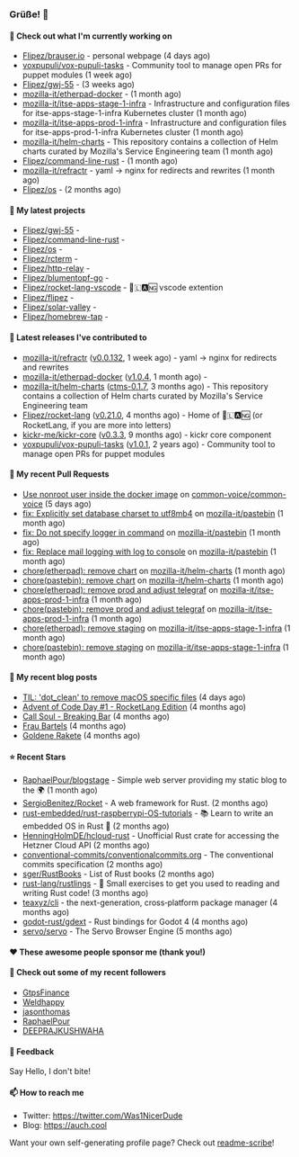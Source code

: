 ### Grüße! 👋

#### 👷 Check out what I'm currently working on

- [Flipez/brauser.io](https://github.com/Flipez/brauser.io) - personal webpage (4 days ago)
- [voxpupuli/vox-pupuli-tasks](https://github.com/voxpupuli/vox-pupuli-tasks) - Community tool to manage open PRs for puppet modules (1 week ago)
- [Flipez/gwj-55](https://github.com/Flipez/gwj-55) -  (3 weeks ago)
- [mozilla-it/etherpad-docker](https://github.com/mozilla-it/etherpad-docker) -  (1 month ago)
- [mozilla-it/itse-apps-stage-1-infra](https://github.com/mozilla-it/itse-apps-stage-1-infra) - Infrastructure and configuration files for itse-apps-stage-1-infra Kubernetes cluster (1 month ago)
- [mozilla-it/itse-apps-prod-1-infra](https://github.com/mozilla-it/itse-apps-prod-1-infra) - Infrastructure and configuration files for itse-apps-prod-1-infra Kubernetes cluster  (1 month ago)
- [mozilla-it/helm-charts](https://github.com/mozilla-it/helm-charts) - This repository contains a collection of Helm charts curated by Mozilla&#39;s Service Engineering team (1 month ago)
- [Flipez/command-line-rust](https://github.com/Flipez/command-line-rust) -  (1 month ago)
- [mozilla-it/refractr](https://github.com/mozilla-it/refractr) - yaml -&gt; nginx for redirects and rewrites (1 month ago)
- [Flipez/os](https://github.com/Flipez/os) -  (2 months ago)

#### 🌱 My latest projects

- [Flipez/gwj-55](https://github.com/Flipez/gwj-55) - 
- [Flipez/command-line-rust](https://github.com/Flipez/command-line-rust) - 
- [Flipez/os](https://github.com/Flipez/os) - 
- [Flipez/rcterm](https://github.com/Flipez/rcterm) - 
- [Flipez/http-relay](https://github.com/Flipez/http-relay) - 
- [Flipez/blumentopf-go](https://github.com/Flipez/blumentopf-go) - 
- [Flipez/rocket-lang-vscode](https://github.com/Flipez/rocket-lang-vscode) - 🚀🇱🅰🆖 vscode extention
- [Flipez/flipez](https://github.com/Flipez/flipez) - 
- [Flipez/solar-valley](https://github.com/Flipez/solar-valley) - 
- [Flipez/homebrew-tap](https://github.com/Flipez/homebrew-tap) - 


#### 🔭 Latest releases I've contributed to

- [mozilla-it/refractr](https://github.com/mozilla-it/refractr) ([v0.0.132](https://github.com/mozilla-it/refractr/releases/tag/v0.0.132), 1 week ago) - yaml -&gt; nginx for redirects and rewrites
- [mozilla-it/etherpad-docker](https://github.com/mozilla-it/etherpad-docker) ([v1.0.4](https://github.com/mozilla-it/etherpad-docker/releases/tag/v1.0.4), 1 month ago) - 
- [mozilla-it/helm-charts](https://github.com/mozilla-it/helm-charts) ([ctms-0.1.7](https://github.com/mozilla-it/helm-charts/releases/tag/ctms-0.1.7), 3 months ago) - This repository contains a collection of Helm charts curated by Mozilla&#39;s Service Engineering team
- [Flipez/rocket-lang](https://github.com/Flipez/rocket-lang) ([v0.21.0](https://github.com/Flipez/rocket-lang/releases/tag/v0.21.0), 4 months ago) - Home of 🚀🇱🅰🆖 (or RocketLang, if you are more into letters)
- [kickr-me/kickr-core](https://github.com/kickr-me/kickr-core) ([v0.3.3](https://github.com/kickr-me/kickr-core/releases/tag/v0.3.3), 9 months ago) - kickr core component
- [voxpupuli/vox-pupuli-tasks](https://github.com/voxpupuli/vox-pupuli-tasks) ([v1.0.1](https://github.com/voxpupuli/vox-pupuli-tasks/releases/tag/v1.0.1), 2 years ago) - Community tool to manage open PRs for puppet modules

#### 🔨 My recent Pull Requests

- [Use nonroot user inside the docker image](https://github.com/common-voice/common-voice/pull/3999) on [common-voice/common-voice](https://github.com/common-voice/common-voice) (5 days ago)
- [fix: Explicitly set database charset to utf8mb4](https://github.com/mozilla-it/pastebin/pull/15) on [mozilla-it/pastebin](https://github.com/mozilla-it/pastebin) (1 month ago)
- [fix: Do not specify logger in command](https://github.com/mozilla-it/pastebin/pull/14) on [mozilla-it/pastebin](https://github.com/mozilla-it/pastebin) (1 month ago)
- [fix: Replace mail logging with log to console](https://github.com/mozilla-it/pastebin/pull/13) on [mozilla-it/pastebin](https://github.com/mozilla-it/pastebin) (1 month ago)
- [chore(etherpad): remove chart](https://github.com/mozilla-it/helm-charts/pull/166) on [mozilla-it/helm-charts](https://github.com/mozilla-it/helm-charts) (1 month ago)
- [chore(pastebin): remove chart](https://github.com/mozilla-it/helm-charts/pull/165) on [mozilla-it/helm-charts](https://github.com/mozilla-it/helm-charts) (1 month ago)
- [chore(etherpad): remove prod and adjust telegraf](https://github.com/mozilla-it/itse-apps-prod-1-infra/pull/121) on [mozilla-it/itse-apps-prod-1-infra](https://github.com/mozilla-it/itse-apps-prod-1-infra) (1 month ago)
- [chore(pastebin): remove prod and adjust telegraf](https://github.com/mozilla-it/itse-apps-prod-1-infra/pull/120) on [mozilla-it/itse-apps-prod-1-infra](https://github.com/mozilla-it/itse-apps-prod-1-infra) (1 month ago)
- [chore(etherpad): remove staging](https://github.com/mozilla-it/itse-apps-stage-1-infra/pull/126) on [mozilla-it/itse-apps-stage-1-infra](https://github.com/mozilla-it/itse-apps-stage-1-infra) (1 month ago)
- [chore(pastebin): remove staging](https://github.com/mozilla-it/itse-apps-stage-1-infra/pull/125) on [mozilla-it/itse-apps-stage-1-infra](https://github.com/mozilla-it/itse-apps-stage-1-infra) (1 month ago)

#### 📜 My recent blog posts

- [TIL: &#39;dot_clean&#39; to remove macOS specific files](https://auch.cool/posts/2023/til-dot-clean/) (4 days ago)
- [Advent of Code Day #1 - RocketLang Edition](https://auch.cool/posts/2022/aoc-day-1/) (4 months ago)
- [Call Soul - Breaking Bar](https://auch.cool/munich/call-soul/) (4 months ago)
- [Frau Bartels](https://auch.cool/munich/frau-bartels/) (4 months ago)
- [Goldene Rakete](https://auch.cool/munich/goldene-rakete/) (4 months ago)

#### ⭐ Recent Stars

- [RaphaelPour/blogstage](https://github.com/RaphaelPour/blogstage) - Simple web server providing my static blog to the 🌍 (1 month ago)
- [SergioBenitez/Rocket](https://github.com/SergioBenitez/Rocket) - A web framework for Rust. (2 months ago)
- [rust-embedded/rust-raspberrypi-OS-tutorials](https://github.com/rust-embedded/rust-raspberrypi-OS-tutorials) - :books: Learn to write an embedded OS in Rust :crab: (2 months ago)
- [HenningHolmDE/hcloud-rust](https://github.com/HenningHolmDE/hcloud-rust) - Unofficial Rust crate for accessing the Hetzner Cloud API (2 months ago)
- [conventional-commits/conventionalcommits.org](https://github.com/conventional-commits/conventionalcommits.org) - The conventional commits specification (2 months ago)
- [sger/RustBooks](https://github.com/sger/RustBooks) - List of Rust books (2 months ago)
- [rust-lang/rustlings](https://github.com/rust-lang/rustlings) - :crab: Small exercises to get you used to reading and writing Rust code! (3 months ago)
- [teaxyz/cli](https://github.com/teaxyz/cli) - the next-generation, cross‐platform package manager (4 months ago)
- [godot-rust/gdext](https://github.com/godot-rust/gdext) - Rust bindings for Godot 4 (4 months ago)
- [servo/servo](https://github.com/servo/servo) - The Servo Browser Engine (5 months ago)

#### ❤️ These awesome people sponsor me (thank you!)


#### 👯 Check out some of my recent followers

- [GtpsFinance](https://github.com/GtpsFinance)
- [Weldhappy](https://github.com/Weldhappy)
- [jasonthomas](https://github.com/jasonthomas)
- [RaphaelPour](https://github.com/RaphaelPour)
- [DEEPRAJKUSHWAHA](https://github.com/DEEPRAJKUSHWAHA)

#### 💬 Feedback

Say Hello, I don't bite!

#### 📫 How to reach me

- Twitter: https://twitter.com/Was1NicerDude
- Blog: https://auch.cool

Want your own self-generating profile page? Check out [readme-scribe](https://github.com/muesli/readme-scribe)!
